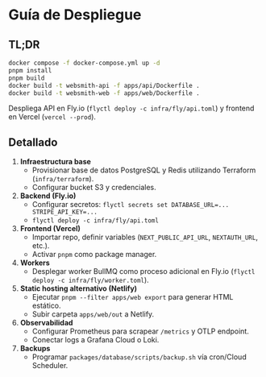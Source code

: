 # Guía de Despliegue

## TL;DR
```bash
docker compose -f docker-compose.yml up -d
pnpm install
pnpm build
docker build -t websmith-api -f apps/api/Dockerfile .
docker build -t websmith-web -f apps/web/Dockerfile .
```
Despliega API en Fly.io (`flyctl deploy -c infra/fly/api.toml`) y frontend en Vercel (`vercel --prod`).

## Detallado
1. **Infraestructura base**
   - Provisionar base de datos PostgreSQL y Redis utilizando Terraform (`infra/terraform`).
   - Configurar bucket S3 y credenciales.
2. **Backend (Fly.io)**
   - Configurar secretos: `flyctl secrets set DATABASE_URL=... STRIPE_API_KEY=...`
   - `flyctl deploy -c infra/fly/api.toml`
3. **Frontend (Vercel)**
   - Importar repo, definir variables (`NEXT_PUBLIC_API_URL`, `NEXTAUTH_URL`, etc.).
   - Activar `pnpm` como package manager.
4. **Workers**
   - Desplegar worker BullMQ como proceso adicional en Fly.io (`flyctl deploy -c infra/fly/worker.toml`).
5. **Static hosting alternativo (Netlify)**
   - Ejecutar `pnpm --filter apps/web export` para generar HTML estático.
   - Subir carpeta `apps/web/out` a Netlify.
6. **Observabilidad**
   - Configurar Prometheus para scrapear `/metrics` y OTLP endpoint.
   - Conectar logs a Grafana Cloud o Loki.
7. **Backups**
   - Programar `packages/database/scripts/backup.sh` vía cron/Cloud Scheduler.
